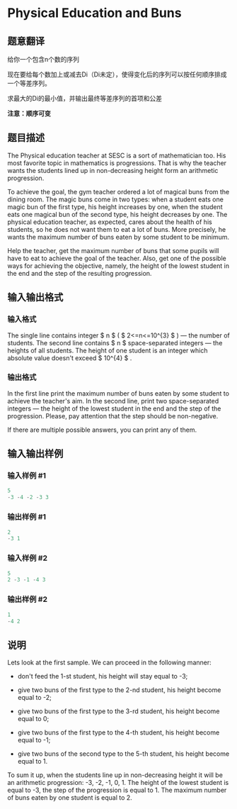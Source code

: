 # Physical Education and Buns

## 题意翻译

给你一个包含n个数的序列

现在要给每个数加上或减去Di（Di未定），使得变化后的序列可以按任何顺序排成一个等差序列。

求最大的Di的最小值，并输出最终等差序列的首项和公差

**注意：顺序可变**

## 题目描述

The Physical education teacher at SESC is a sort of mathematician too. His most favorite topic in mathematics is progressions. That is why the teacher wants the students lined up in non-decreasing height form an arithmetic progression.

To achieve the goal, the gym teacher ordered a lot of magical buns from the dining room. The magic buns come in two types: when a student eats one magic bun of the first type, his height increases by one, when the student eats one magical bun of the second type, his height decreases by one. The physical education teacher, as expected, cares about the health of his students, so he does not want them to eat a lot of buns. More precisely, he wants the maximum number of buns eaten by some student to be minimum.

Help the teacher, get the maximum number of buns that some pupils will have to eat to achieve the goal of the teacher. Also, get one of the possible ways for achieving the objective, namely, the height of the lowest student in the end and the step of the resulting progression.

## 输入输出格式

### 输入格式

The single line contains integer $ n $ ( $ 2<=n<=10^{3} $ ) — the number of students. The second line contains $ n $ space-separated integers — the heights of all students. The height of one student is an integer which absolute value doesn't exceed $ 10^{4} $ .

### 输出格式

In the first line print the maximum number of buns eaten by some student to achieve the teacher's aim. In the second line, print two space-separated integers — the height of the lowest student in the end and the step of the progression. Please, pay attention that the step should be non-negative.

If there are multiple possible answers, you can print any of them.

## 输入输出样例

### 输入样例 #1

```cpp
5
-3 -4 -2 -3 3

```
### 输出样例 #1

```cpp
2
-3 1

```
### 输入样例 #2

```cpp
5
2 -3 -1 -4 3

```
### 输出样例 #2

```cpp
1
-4 2

```
## 说明

Lets look at the first sample. We can proceed in the following manner:

- don't feed the 1-st student, his height will stay equal to -3;

- give two buns of the first type to the 2-nd student, his height become equal to -2;

- give two buns of the first type to the 3-rd student, his height become equal to 0;

- give two buns of the first type to the 4-th student, his height become equal to -1;

- give two buns of the second type to the 5-th student, his height become equal to 1.

To sum it up, when the students line up in non-decreasing height it will be an arithmetic progression: -3, -2, -1, 0, 1. The height of the lowest student is equal to -3, the step of the progression is equal to 1. The maximum number of buns eaten by one student is equal to 2.

